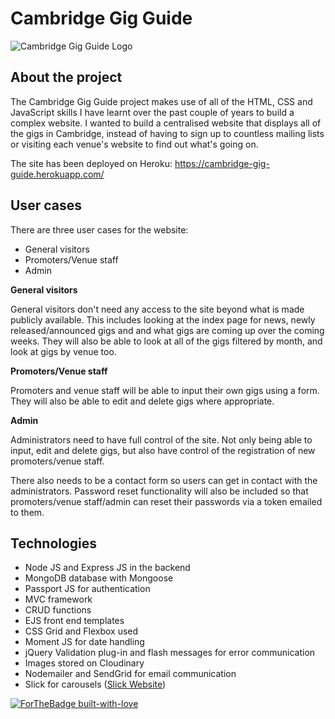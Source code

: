 # Cambridge Gig Guide 



![Cambridge Gig Guide Logo](https://cambridge-gig-guide.herokuapp.com/assets/images/logos/cgg-logo.png)



## About the project

The Cambridge Gig Guide project makes use of all of the HTML, CSS and JavaScript skills I have learnt over the past couple of years to build a complex website. I wanted to build a centralised website that displays all of the gigs in Cambridge, instead of having to sign up to countless mailing lists or visiting each venue's website to find out what's going on. 

The site has been deployed on Heroku: https://cambridge-gig-guide.herokuapp.com/

## User cases

There are three user cases for the website:

- General visitors
- Promoters/Venue staff
- Admin 

**General visitors**

General visitors don't need any access to the site beyond what is made publicly available. This includes looking at the index page for news, newly released/announced gigs and and what gigs are coming up over the coming weeks. They will also be able to look at all of the gigs filtered by month, and look at gigs by venue too.

**Promoters/Venue staff**

Promoters and venue staff will be able to input their own gigs using a form. They will also be able to edit and delete gigs where appropriate. 

**Admin**

Administrators need to have full control of the site. Not only being able to input, edit and delete gigs, but also have control of the registration of new promoters/venue staff.

There also needs to be a contact form so users can get in contact with the administrators. Password reset functionality will also be included so that promoters/venue staff/admin can reset their passwords via a token emailed to them.

## Technologies

- Node JS and Express JS in the backend
- MongoDB database with Mongoose
- Passport JS for authentication
- MVC framework
- CRUD functions
- EJS front end templates
- CSS Grid and Flexbox used
- Moment JS for date handling
- jQuery Validation plug-in and flash messages for error communication
- Images stored on Cloudinary
- Nodemailer and SendGrid for email communication
- Slick for carousels ([Slick Website](https://kenwheeler.github.io/slick/))

[![ForTheBadge built-with-love](http://ForTheBadge.com/images/badges/built-with-love.svg)](https://GitHub.com/GraemeElliott/)

 
